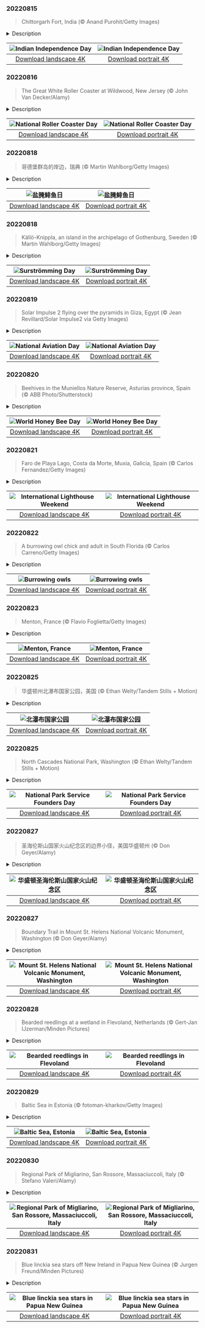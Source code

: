 

### 20220815

> Chittorgarh Fort, India (© Anand Purohit/Getty Images)

<details>
<summary>Description</summary>

> At 8 miles in circumference, the Chittorgarh Fort is one of the largest forts in India, a nation with scores of ancient and medieval fortresses. For starters there are seven massive gates from which to enter. Inside you'll find four palaces and 19 temples. At one time there were almost 100 bodies of water, most of them ponds fed by natural catchment and rainfall, although now there are only 20. Chittorgarh ('garh' means 'fort,' so it's also known as Chittor Fort) is so old, no one is sure exactly when it was built, although reports of its earliest capture go back to the 8th century. It is one of six large forts in the northwestern state of Rajasthan referred to as the Hill Forts of Rajasthan, all of them collectively designated a UNESCO World Heritage Site. We're featuring this important and ancient complex on India's 75th Independence Day, one of India's three national holidays.
> 
> On August 15, 1947, India officially broke free of Great Britain and became a sovereign and democratic nation with the speedy passage of the Indian Independence Act. The paperwork might have been fast, but the struggle for independence from British rule lasted 90 years and cost many Indian lives. The British controlled the Indian subcontinent for nearly 200 years, after winning the decisive Battle of Plassey in 1757. The victory allowed the English East India Company to eventually exercise control over most of the rest of the Indian subcontinent, Burma, and Afghanistan. East India remained the supreme authority in India for a century until 1857 when a massive rebellion by civilians and Indian soldiers against the company was suppressed, resulting in direct British rule, referred to as the British raj.
> 
> The ensuing decades saw the formation of the Indian National Congress, the rise of Indian nationalism, various armed rebellions, and many acts of civil disobedience led by Mahatma Gandhi and others, before independence was finally achieved. While India as we know it is still a very young nation, the Chittor Fort reminds us the land and people that created modern India have endured and thrived for millennia.

</details>

| ![Indian Independence Day](https://cn.bing.com/th?id=OHR.ChittorgarhFort_EN-US2246278299_UHD.jpg&pid=hp&w=400&h=224&rs=1&c=4) | ![Indian Independence Day](https://cn.bing.com/th?id=OHR.ChittorgarhFort_EN-US2246278299_1080x1920.jpg&pid=hp&w=155&h=315&rs=1&c=4) |
|:---------:|:---------:|
| [Download landscape 4K](https://cn.bing.com/th?id=OHR.ChittorgarhFort_EN-US2246278299_UHD.jpg) | [Download portrait 4K](https://cn.bing.com/th?id=OHR.ChittorgarhFort_EN-US2246278299_1080x1920.jpg) |

### 20220816

> The Great White Roller Coaster at Wildwood, New Jersey (© John Van Decker/Alamy)

<details>
<summary>Description</summary>

> To really get the feel for today's photo, stop what you're doing, put your hands in the air, and imagine yourself plunging downhill at 50 miles an hour. Screaming is optional. It's National Roller Coaster Day and we're waiting in line at Morey's Piers in Wildwood, New Jersey, for our ride on the Great White. A hybrid wooden and steel coaster, it's been in operation since 1996 and reaches its highest point 110 feet above the ground. Coaster enthusiasts point out the ride's dip under the pier shortly after the start as one of its highlights. It's also noted for a portion of the ride swinging out over the nearby beach.
> 
> Roller coasters have come a long way since their early days beginning in the 17th century as Russian sled rides. Eventually called Russian Mountains, those original rides were just tall, wooden ramps covered in ice. When the concept made its way to the much warmer France, the sleds rolled across the tracks on wooden rollers, hence the name 'roller coaster.' Coasters saw another advancement in the 1870s when a Pennsylvania mining company built a downhill gravity railroad to transport coal. Its train cars held double duty by giving thrill rides to tourists during down time.
> 
> By the 1920s, coasters had entered their 'golden age.' New construction techniques allowed designers to build them taller, longer, and faster, drawing crowds to newly opened amusement parks around the world. These days, the United States alone has about 760 roller coasters, and thrill seekers take them on roughly 1.7 billion rides per year. Aieeeeee!

</details>

| ![National Roller Coaster Day](https://cn.bing.com/th?id=OHR.GreatWhiteRoller_EN-US2453743631_UHD.jpg&pid=hp&w=400&h=224&rs=1&c=4) | ![National Roller Coaster Day](https://cn.bing.com/th?id=OHR.GreatWhiteRoller_EN-US2453743631_1080x1920.jpg&pid=hp&w=155&h=315&rs=1&c=4) |
|:---------:|:---------:|
| [Download landscape 4K](https://cn.bing.com/th?id=OHR.GreatWhiteRoller_EN-US2453743631_UHD.jpg) | [Download portrait 4K](https://cn.bing.com/th?id=OHR.GreatWhiteRoller_EN-US2453743631_1080x1920.jpg) |

### 20220818

> 哥德堡群岛的岸边，瑞典 (© Martin Wahlborg/Getty Images)

<details>
<summary>Description</summary>

> 把你的鼻子捂严实了，今天是盐腌鲱鱼日！我们将在瑞典开封今年的盐腌鲱鱼，享用这些神奇的腐烂食物。盐腌鲱鱼是用4月和5月捕获的波罗的海鲱鱼，加少量盐腌制发酵而成。从20世纪40年代开始，一项皇家法令就禁止在8月的第三个星期四之前出售盐腌鲱鱼，以防止未完全发酵的鱼被出售。现在，瑞典已没有了这项法令，但这个规矩已经成了当地传统。
> 
> 瑞典人沉迷于装在烟熏罐头里的盐腌鲱鱼。他们坚持应该在室外打开这种罐头，最好是在水下打开，这样可以减轻“世界最臭食物”的恶臭。你可能已经看过那些流行的挑战视频，视频中人们尝试打开盐腌鲱鱼罐头尝一尝，最终惨遭失败。这正是其中的乐趣，虽然这些视频并没有真正展示出盐腌鲱鱼的风味。
> 
> 今天的照片是哥德堡群岛北部的一个小渔村。此时，那里的人们可能正在享用加了盐腌鲱鱼的瑞典薄饼。他们通常还会再加上红洋葱、酸奶油和莳萝，佐以一杯酒、啤酒甚至是牛奶。据说，这样吃起来味道非常刺激，风味极佳，带着酸味。当然，前提是你能咽得下去。一位美食评论家曾有句名言：“吃盐腌鲱鱼最大的挑战不是在吃之前吐，而是吃了第一口之后才吐。

</details>

| ![盐腌鲱鱼日](https://cn.bing.com/th?id=OHR.SourHerring_ZH-CN4136738467_UHD.jpg&pid=hp&w=400&h=224&rs=1&c=4) | ![盐腌鲱鱼日](https://cn.bing.com/th?id=OHR.SourHerring_ZH-CN4136738467_1080x1920.jpg&pid=hp&w=155&h=315&rs=1&c=4) |
|:---------:|:---------:|
| [Download landscape 4K](https://cn.bing.com/th?id=OHR.SourHerring_ZH-CN4136738467_UHD.jpg) | [Download portrait 4K](https://cn.bing.com/th?id=OHR.SourHerring_ZH-CN4136738467_1080x1920.jpg) |

### 20220818

> Källö-Knippla, an island in the archipelago of Gothenburg, Sweden (© Martin Wahlborg/Getty Images)

<details>
<summary>Description</summary>

> Get your clothespins ready, it's Surströmming Day! For the uninitiated, that means we're in Sweden and cracking open this year's surströmming harvest to enjoy its putrid wonder. Surströmming is Baltic herring that's been caught in April and May, then lightly salted and allowed to ferment. Beginning in the 1940s, a royal ordinance forbade the selling of Surströmming before the third Thursday in August to prevent incompletely fermented fish from being sold. The ordinance is no longer on the books, but the tradition holds.
> 
> Swedes indulge in fermented herring from bloated cans that most insist should be opened outside and preferably underwater. That's the recommended way to alleviate the stench from what some call the world's worst-smelling food. You may have seen popular 'challenge' videos of people trying to brave the experience and failing miserably. That's part of the fun, even if those videos are not the best representations of a true surströmming feast.
> 
> In today's photo, we're visiting a small fishing village on the island of Källö-Knippla in Gothenburg's northern archipelago. People there today might enjoy some surströmming on top of tunnbröd (flatbread). It's common to cover the fish in red onions, sour cream, and dill and then wash it all down with a shot of booze, a beer, or even milk. The taste is said to be very sharp, savory, and even acidic. That is, if you can keep it down. One food critic famously said that 'the biggest challenge when eating surströmming is to vomit only after the first bite, as opposed to before.'

</details>

| ![Surströmming Day](https://cn.bing.com/th?id=OHR.SourHerring_EN-US2672490827_UHD.jpg&pid=hp&w=400&h=224&rs=1&c=4) | ![Surströmming Day](https://cn.bing.com/th?id=OHR.SourHerring_EN-US2672490827_1080x1920.jpg&pid=hp&w=155&h=315&rs=1&c=4) |
|:---------:|:---------:|
| [Download landscape 4K](https://cn.bing.com/th?id=OHR.SourHerring_EN-US2672490827_UHD.jpg) | [Download portrait 4K](https://cn.bing.com/th?id=OHR.SourHerring_EN-US2672490827_1080x1920.jpg) |

### 20220819

> Solar Impulse 2 flying over the pyramids in Giza, Egypt (© Jean Revillard/Solar Impulse2 via Getty Images)

<details>
<summary>Description</summary>

> In the summer of 2016, an experimental solar-powered airplane called Solar Impulse 2 completed a 26,000-mile multi-stage trip around the world without using a single drop of jet fuel. The remarkable feat took longer than a year and made the slow-flying plane part of aviation history. We are remembering this seminal flight today to mark National Aviation Day, established in 1939 by President Franklin Roosevelt as a day to celebrate the advancement of flight. August 19 was chosen because it is the birthdate of Orville Wright, who in 1903, with his brother Wilbur Wright, became the first to achieve powered, controlled flight on the hills of Kitty Hawk on North Carolina's Outer Banks.
> 
> Solar Impulse 2 was the second aircraft built by Swiss aviators André Borschberg and Bertrand Piccard. Borschberg is an engineer by training, Piccard a psychiatrist and balloonist who copiloted the first balloon to fly around the world nonstop. The pair took turns piloting the aircraft, which can carry only one person, on a multi-leg, 16-month flight around the world that started and ended in Abu Dhabi in the United Arab Emirates.
> 
> This image was taken during the final leg from Egypt to Abu Dhabi as Solar Impulse 2 flew over the Great Pyramids of Giza. The superlight plane was powered by thousands of solar cells mounted atop its fuselage and jumbo-jet sized wings. Batteries stored energy so it could fly at night. The going was slow by the standards of modern jet travel—Solar Impulse 2 flew at an average speed of 50 mph. Clearly, solar-powered flight on a commercial scale is still many years away, but as this photo shows, its Kitty Hawk moment is in the books.

</details>

| ![National Aviation Day](https://cn.bing.com/th?id=OHR.SolarImpulse2_EN-US2864472613_UHD.jpg&pid=hp&w=400&h=224&rs=1&c=4) | ![National Aviation Day](https://cn.bing.com/th?id=OHR.SolarImpulse2_EN-US2864472613_1080x1920.jpg&pid=hp&w=155&h=315&rs=1&c=4) |
|:---------:|:---------:|
| [Download landscape 4K](https://cn.bing.com/th?id=OHR.SolarImpulse2_EN-US2864472613_UHD.jpg) | [Download portrait 4K](https://cn.bing.com/th?id=OHR.SolarImpulse2_EN-US2864472613_1080x1920.jpg) |

### 20220820

> Beehives in the Muniellos Nature Reserve, Asturias province, Spain (© ABB Photo/Shutterstock)

<details>
<summary>Description</summary>

> Today we're celebrating World Honey Bee Day, honoring the humble bee's role in pollinating our crops and sharing honey goodness with us. It's remarkable to consider that there are around 20,000 different species of bees in the world, but just eight species of honey bees. And it's sobering to realize how fragile their existence is. Billions of honey bees have disappeared over the last 15 years in what's known as colony collapse disorder. There's no definitive explanation for the die-off, though scientists believe pesticides, loss of habitat, climate change, mite infestation, and disease are contributing factors. Now we need to reintroduce bees and other pollinators to safeguard our food system.
> 
> Of course, besides pollinating plants, bees produce honey to feed their hive community over the winter. And since honey bees produce double or triple the amount of honey they need, there's plenty for us to enjoy, too. Unfortunately for busy beekeepers here in the northwest province of Asturias, Spain, local endangered brown bears are also partial to snacking on honey. Hence the traditional stone wall protecting the hives from sticky-pawed thieves.
> 
> While the bear has always had pride of place in Spanish culture—it's the symbol of Madrid, for example—bears' reputation for plundering honey hives and sometimes even killing livestock makes them unpopular with beekeepers and farmers. The brown bears of Spain were once aggressively hunted, and the bear population fell to dangerously low levels by the 1970s. Conservationists worked to gain legal protection for the bears, and now there's a delicate balance between bears and bees in Asturias. Ecotourism here in the Muniellos Nature Reserve helps beekeepers and farmers sustain their businesses, with carefully organized tours allowing visitors to observe the bears from a distance while spending money on local honey. Sweet.

</details>

| ![World Honey Bee Day](https://cn.bing.com/th?id=OHR.BearProof_EN-US2982363241_UHD.jpg&pid=hp&w=400&h=224&rs=1&c=4) | ![World Honey Bee Day](https://cn.bing.com/th?id=OHR.BearProof_EN-US2982363241_1080x1920.jpg&pid=hp&w=155&h=315&rs=1&c=4) |
|:---------:|:---------:|
| [Download landscape 4K](https://cn.bing.com/th?id=OHR.BearProof_EN-US2982363241_UHD.jpg) | [Download portrait 4K](https://cn.bing.com/th?id=OHR.BearProof_EN-US2982363241_1080x1920.jpg) |

### 20220821

> Faro de Playa Lago, Costa da Morte, Muxia, Galicia, Spain (© Carlos Fernandez/Getty Images)

<details>
<summary>Description</summary>

> This solemn beacon set atop a rocky outcropping is in a country usually associated with sand and sun, making this a side of Spain many do not often see. We're looking out at the sea on the Costa da Morte, or Coast of Death, a nasty name for an equally nasty (but beautiful!) stretch of Galician coastline in the extreme northwest of Spain. We're featuring Costa da Morte during International Lighthouse Weekend because mariners are never happier to see a lighthouse than when they're sailing this coast, known as the Bermuda Triangle of the Eastern Atlantic.
> 
> The Costa da Morte is known for its lighthouses, like this one, called Faro de Playa Lago, one of many strung along 125 miles of coast from Finisterre in the south to Malpica in the north.  As a devourer of ships, the Costa da Morte is prolific. Since the 14th century, more than 600 shipwrecks costing thousands of lives have been documented. The rocky Costa da Morte faces the open North Atlantic and takes the brunt of big ocean swells. Deep waters turn to shallow waters quickly near this rocky cliff-strewn coast, known for its strong currents and hidden rocks. The fog can roll in quickly. Storms form frequently. And hurricane-force winds are not uncommon.
> 
> Cool, rainy, and rocky, the Galicia region of Spain is more 'Lord of the Rings' than Club Med. To visit the lighthouses of Costa da Morte, you can walk a trail appropriately called Camino dos Faros (Road of the Lighthouses). While satellite technology and electronic instruments have vastly changed how safely we can now navigate the seas, lighthouses are still vital to boating and the maritime industry. Plus, they're just darn good-looking.

</details>

| ![International Lighthouse Weekend](https://cn.bing.com/th?id=OHR.CostadaMorte_EN-US3132736041_UHD.jpg&pid=hp&w=400&h=224&rs=1&c=4) | ![International Lighthouse Weekend](https://cn.bing.com/th?id=OHR.CostadaMorte_EN-US3132736041_1080x1920.jpg&pid=hp&w=155&h=315&rs=1&c=4) |
|:---------:|:---------:|
| [Download landscape 4K](https://cn.bing.com/th?id=OHR.CostadaMorte_EN-US3132736041_UHD.jpg) | [Download portrait 4K](https://cn.bing.com/th?id=OHR.CostadaMorte_EN-US3132736041_1080x1920.jpg) |

### 20220822

> A burrowing owl chick and adult in South Florida (© Carlos Carreno/Getty Images)

<details>
<summary>Description</summary>

> Forget looking up in the trees to find these guys. They are burrowing owls, which means that they live on the ground or under it. In fact, they often take advantage of the hard work of tunnelers such as prairie dogs or gophers by building their nests in the burrows they dug and abandoned. Think of burrowing owls as squatters of the avian world. You'll find these 7½- to 11-inch birds in North and South America, especially in grasslands, farming areas, or dry expanses with vegetation that is close to the ground.
> 
> Another of their behaviors is most unowl-like, too: While most owl species are nocturnal, burrowing owls prefer to be out and about during the day snagging bugs (except when they shelter from extreme midday heat). But they do hunt for small mammals at night using the tactical advantages of their superior hearing and night vision. They hunt by air and by land, swooping down from branches but also using their long legs to hop along the ground to catch critters, just to keep them on their toes.
> 
> In their downtime, burrowing owls snooze at the mouth of their burrows or in hollows in the ground, which do double duty as a dirt bath. If they're startled, the owls do a cartoonish bounce, then run to the safety of their burrows, uttering screams and clucks to scare off the intruder. They even mimic rattlesnake sounds to send their foes packing. These quirky birds also reject the traditional owl 'woo-who' in favor of 'coo-coooo' and the nighttime 'co-hoo.' Talk about owls of a different feather…

</details>

| ![Burrowing owls](https://cn.bing.com/th?id=OHR.TenderMoment_EN-US3269942524_UHD.jpg&pid=hp&w=400&h=224&rs=1&c=4) | ![Burrowing owls](https://cn.bing.com/th?id=OHR.TenderMoment_EN-US3269942524_1080x1920.jpg&pid=hp&w=155&h=315&rs=1&c=4) |
|:---------:|:---------:|
| [Download landscape 4K](https://cn.bing.com/th?id=OHR.TenderMoment_EN-US3269942524_UHD.jpg) | [Download portrait 4K](https://cn.bing.com/th?id=OHR.TenderMoment_EN-US3269942524_1080x1920.jpg) |

### 20220823

> Menton, France (© Flavio Foglietta/Getty Images)

<details>
<summary>Description</summary>

> Anchoring the eastern end of the French Riviera near the Italian border is Menton, the so-called Pearl of France. It's prized for its beauty and incredible weather that features an average of 316 days a year with full or partial sun. That climate enables Menton to enjoy amazing lemon yields that have given rise to the annual Fête du Citron, or Menton Lemon Festival, a 17-day extravaganza in February featuring floats and sculptures created out of lemons and oranges. More than 200,000 visitors marvel at the nearly 150 tons of fruit used in the festival.
> 
> Owing to its strategic location, Menton and its surrounding locale have been coveted by various powers for centuries. The princes of Monaco, Napoleon III, German Nazi forces, and the King of Sardinia among others have all held sway over this jewel of the Côte d'Azur. These days, Menton has something for everyone—gorgeous gardens, pastel-painted architecture, beaches, cafes, nightlife, and of course, lemons.
> 
> 

</details>

| ![Menton, France](https://cn.bing.com/th?id=OHR.MentonFrance_EN-US3424001829_UHD.jpg&pid=hp&w=400&h=224&rs=1&c=4) | ![Menton, France](https://cn.bing.com/th?id=OHR.MentonFrance_EN-US3424001829_1080x1920.jpg&pid=hp&w=155&h=315&rs=1&c=4) |
|:---------:|:---------:|
| [Download landscape 4K](https://cn.bing.com/th?id=OHR.MentonFrance_EN-US3424001829_UHD.jpg) | [Download portrait 4K](https://cn.bing.com/th?id=OHR.MentonFrance_EN-US3424001829_1080x1920.jpg) |

### 20220825

> 华盛顿州北瀑布国家公园，美国 (© Ethan Welty/Tandem Stills + Motion)

<details>
<summary>Description</summary>

> 北瀑布是华盛顿州的三大国家公园之一（其他两个是奥林匹克国家公园和雷尼尔山国家公园）。北瀑布也是该州最新的国家公园，创建于1968年。它可能是美国本土48个州中最崎岖的公园，包含50多万英亩的陡峭山峰，广阔的森林，以及许多水道的源头。它拥有美国除阿拉斯加之外最广阔的冰川系统。 该公园的大部分地区都未开发，因此几乎没有道路、建筑或人迹。尽管它距离西雅图和温哥华这样的大都市不到100英里（直线距离），但它还是相对与世隔绝的。这片荒野提醒了人们，为什么要创建国家公园管理局，是为了保护这些最特殊的地方的自然状态。
> 
> 
> 
> 

</details>

| ![北瀑布国家公园](https://cn.bing.com/th?id=OHR.CascadesNP_ZH-CN1830542356_UHD.jpg&pid=hp&w=400&h=224&rs=1&c=4) | ![北瀑布国家公园](https://cn.bing.com/th?id=OHR.CascadesNP_ZH-CN1830542356_1080x1920.jpg&pid=hp&w=155&h=315&rs=1&c=4) |
|:---------:|:---------:|
| [Download landscape 4K](https://cn.bing.com/th?id=OHR.CascadesNP_ZH-CN1830542356_UHD.jpg) | [Download portrait 4K](https://cn.bing.com/th?id=OHR.CascadesNP_ZH-CN1830542356_1080x1920.jpg) |

### 20220825

> North Cascades National Park, Washington (© Ethan Welty/Tandem Stills + Motion)

<details>
<summary>Description</summary>

> While most of us play in our vast system of 63 national parks, others work there. Today, on National Park Service Founders Day, we recognize their efforts and the priceless gift of our country's national parks. The NPS protects and maintains these parks as well as hundreds of national monuments and other natural, historical, and recreational properties. They include some of our most stunning natural landscapes, like North Cascades National Park in Washington state, featured here. This image, of the Triplets and Cascade Peak, is taken from atop Forbidden Peak.
> 
> The NPS was created on August 25, 1916, when President Woodrow Wilson passed the Organic Act. At the time there were nine national parks and 33 federally protected areas such as national monuments. Today there are more than 400 such areas, managed by 22,000 NPS employees and 340,000 volunteers. The oldest national park is Yellowstone, created in 1872, believed to be the first national park in the world. The youngest is New River Gorge in West Virginia, created in 2020. Fourteen national parks have been designated UNESCO World Heritage Sites, and 21 named UNESCO Biosphere Reserves. Thirty of our 50 states have national parks, with California having the most with nine. Alaska has eight, Utah five, and Colorado four. Alaska has the four largest national parks. Not surprisingly, the vast majority of our national parks are west of the Rockies.
> 
> North Cascades is one of three national parks in Washington state (the others are Olympic and Mount Rainier). North Cascades is also the state's newest national park, created in 1968. It is perhaps the most rugged park in the lower 48 states, containing more than 500,000 acres of steep mountain peaks and vast forests, as well as the headwaters of many waterways. It boasts the most expansive system of glaciers in the US outside of Alaska. Most of the park is protected as wilderness so there are few roads, structures, or signs of human impact. It is relatively isolated even though it's within 100 miles (as the crow flies) from the metropolises of Seattle and Vancouver, Canada. This proximity of wilderness to human development reminds us why we created the NPS, to preserve some of the nation's most special places in their natural state.

</details>

| ![National Park Service Founders Day](https://cn.bing.com/th?id=OHR.CascadesNP_EN-US3684575794_UHD.jpg&pid=hp&w=400&h=224&rs=1&c=4) | ![National Park Service Founders Day](https://cn.bing.com/th?id=OHR.CascadesNP_EN-US3684575794_1080x1920.jpg&pid=hp&w=155&h=315&rs=1&c=4) |
|:---------:|:---------:|
| [Download landscape 4K](https://cn.bing.com/th?id=OHR.CascadesNP_EN-US3684575794_UHD.jpg) | [Download portrait 4K](https://cn.bing.com/th?id=OHR.CascadesNP_EN-US3684575794_1080x1920.jpg) |

### 20220827

> 圣海伦斯山国家火山纪念区的边界小径，美国华盛顿州 (© Don Geyer/Alamy)

<details>
<summary>Description</summary>

> 今天是美国历史上重要的一天。照片里是圣海伦斯山国家火山纪念区的一条边界小径。40年前的今天，吉福品彻国家森林内的11万英亩土地被专门划出来，以纪念美国最致命、最具破坏性的火山喷发。1980年5月18日，圣海伦斯火山喷发了近9个小时，永远地改变了华盛顿的地貌。那天，火山从周日早上8点半左右开始喷发，同时还发生了强度5.1级的地震。这引发了所谓的“横向喷发”，即熔岩从火山的一侧而不是顶部喷发出来。最初的喷发使这座山的海拔下降了1000多英尺，引发了大规模的雪崩，摧毁了周围约150平方英里的森林。最终造成57人丧生，200座房屋和附近约200英里的高速公路被毁。
> 
> 该纪念区由里根总统于1982年建立，以保护该地区用于研究、休闲和教育。火山喷发后，纪念区内的土地一直在休养生息、自然恢复。尽管人们相信圣海伦斯火山将在未来几个世纪内再次喷发，但这并没有阻止人们前来这里徒步和登山。
> 
> 

</details>

| ![华盛顿圣海伦斯山国家火山纪念区](https://cn.bing.com/th?id=OHR.MSHV_ZH-CN9630204701_UHD.jpg&pid=hp&w=400&h=224&rs=1&c=4) | ![华盛顿圣海伦斯山国家火山纪念区](https://cn.bing.com/th?id=OHR.MSHV_ZH-CN9630204701_1080x1920.jpg&pid=hp&w=155&h=315&rs=1&c=4) |
|:---------:|:---------:|
| [Download landscape 4K](https://cn.bing.com/th?id=OHR.MSHV_ZH-CN9630204701_UHD.jpg) | [Download portrait 4K](https://cn.bing.com/th?id=OHR.MSHV_ZH-CN9630204701_1080x1920.jpg) |

### 20220827

> Boundary Trail in Mount St. Helens National Volcanic Monument, Washington (© Don Geyer/Alamy)

<details>
<summary>Description</summary>

> We're standing on the Boundary Trail at Johnston Ridge in the Mount St. Helens National Volcanic Monument. This view of the volcano shows how the eruption of Mount St. Helens on May 18, 1980, ripped apart the once-conical summit, forever changing the Washington landscape. Forty years ago today, 110,000 acres within Gifford Pinchot National Forest were set aside to memorialize the deadliest and most destructive volcanic eruption in the United States.
> 
> President Ronald Reagan established the monument to preserve the area for research, recreation, and education. Left to recover naturally from the eruption, the land has been open to recreational users since 1986. Though scientists believe that Mount St. Helens will erupt again sometime in the next few centuries, hikers and climbers are undeterred.
> 
> 

</details>

| ![Mount St. Helens National Volcanic Monument, Washington](https://cn.bing.com/th?id=OHR.MSHV_EN-US5482864526_UHD.jpg&pid=hp&w=400&h=224&rs=1&c=4) | ![Mount St. Helens National Volcanic Monument, Washington](https://cn.bing.com/th?id=OHR.MSHV_EN-US5482864526_1080x1920.jpg&pid=hp&w=155&h=315&rs=1&c=4) |
|:---------:|:---------:|
| [Download landscape 4K](https://cn.bing.com/th?id=OHR.MSHV_EN-US5482864526_UHD.jpg) | [Download portrait 4K](https://cn.bing.com/th?id=OHR.MSHV_EN-US5482864526_1080x1920.jpg) |

### 20220828

> Bearded reedlings at a wetland in Flevoland, Netherlands (© Gert-Jan IJzerman/Minden Pictures)

<details>
<summary>Description</summary>

> Flevoland, the 12th and newest province in the Netherlands, has only been around since 1986. Not only was it not established until this late date, but before the mid-20th century, much of the land here simply didn't exist. Flevoland was created through vast land reclamation projects in the 1950s and '60s. While the Dutch had been reforming their landscape to meet their changing needs for hundreds of years, the 20th century would see their most dramatic and ambitious projects realized. The province's anthem is the fitting 'Waar Wij Steden Doen Verrijzen' ('Where We Let Cities Arise'). It's an ode to pushing back the sea and creating a 'province that's not bad, youngest part of the Netherlands. Where it is nice to live, my beloved Flevoland!'
> 
> With its landscape of bogs, marshes, and swamps, Flevoland is a perfect nesting ground for these bearded reedlings. The reedlings are sometimes referred to as bearded tits, due to their passing resemblance to the long-tailed tit, but not only are they not tits, they don't really have beards either (though the males have something closer to a mustache). Found across Eurasia, the bearded reedling is considered a unique songbird, with no other living species closely related to it.
> 
> 

</details>

| ![Bearded reedlings in Flevoland](https://cn.bing.com/th?id=OHR.BeardedTit_EN-US6692547915_UHD.jpg&pid=hp&w=400&h=224&rs=1&c=4) | ![Bearded reedlings in Flevoland](https://cn.bing.com/th?id=OHR.BeardedTit_EN-US6692547915_1080x1920.jpg&pid=hp&w=155&h=315&rs=1&c=4) |
|:---------:|:---------:|
| [Download landscape 4K](https://cn.bing.com/th?id=OHR.BeardedTit_EN-US6692547915_UHD.jpg) | [Download portrait 4K](https://cn.bing.com/th?id=OHR.BeardedTit_EN-US6692547915_1080x1920.jpg) |

### 20220829

> Baltic Sea in Estonia (© fotoman-kharkov/Getty Images)

<details>
<summary>Description</summary>

> The Baltic Sea in northeast Europe is a peculiar body of water, combining the characteristics of a sea with those of a lake and an estuary, too. Strictly speaking, it is in fact a sea and thus appropriately named, joined to the Atlantic Ocean through three straits in Denmark: the Öresund, Great Belt, and Little Belt. Technically, the Baltic is classified as a brackish sea, meaning it is not entirely fresh and not entirely saline. The Baltic Sea isn't landlocked, but it does border many countries, including Russia, Finland, Sweden, Denmark, Germany, Poland, Lithuania, Latvia, and Estonia—and it's the Estonian coast featured in today's image.
> 
> Like a lake, the Baltic is relatively shallow with an average depth of 150 feet. Its salinity is so low it nearly qualifies as a freshwater sea. That's because hundreds of rivers and streams empty into the sea, and more fresh water falls on the sea in the form of rain and snow than evaporates. The Baltic can also be described as a giant estuary, into which flow several major rivers. Sailors favor the Baltic because there is very little current and tide to contend with, and even when surface winds pick up, the seas remain relatively calm. Easy to navigate, gateway to so many lands, the Baltic has been integral to trade and commerce—and inevitable conflict—in the region for centuries. It has been known by many names, proof the Baltic is a true meeting place.
> 
> 

</details>

| ![Baltic Sea, Estonia](https://cn.bing.com/th?id=OHR.EstoniaBaltic_EN-US6923966670_UHD.jpg&pid=hp&w=400&h=224&rs=1&c=4) | ![Baltic Sea, Estonia](https://cn.bing.com/th?id=OHR.EstoniaBaltic_EN-US6923966670_1080x1920.jpg&pid=hp&w=155&h=315&rs=1&c=4) |
|:---------:|:---------:|
| [Download landscape 4K](https://cn.bing.com/th?id=OHR.EstoniaBaltic_EN-US6923966670_UHD.jpg) | [Download portrait 4K](https://cn.bing.com/th?id=OHR.EstoniaBaltic_EN-US6923966670_1080x1920.jpg) |

### 20220830

> Regional Park of Migliarino, San Rossore, Massaciuccoli, Italy (© Stefano Valeri/Alamy)

<details>
<summary>Description</summary>

> This idyllic road is a path to one of Italy's magnificent natural gifts. Just outside of the ancient city of Pisa in Tuscany is the Regional Park of Migliarino, San Rossore, Massaciuccoli. This immense and diverse park boasts numerous distinct environments. A visitor will discover, by turns, seaside sand dunes, marshlands, and vast forests of pine, oak, and elm. A wide array of birds can also be found in the park, along with ample wild boar, rabbits, red foxes, and the impressively antlered fallow deer. It's even been suggested that there are wolves living in the deep reaches of the woods.
>
> While the park is popular for its beaches, forests, and wildlife, it offers cultural attractions as well. There are Roman ruins to be explored here, along with working farms, and environmental education opportunities. It's also home to the Villa del Gombo, once an official residence of the president of Italy. The villa was built in the 1950s on the site of a ruined old hunting lodge once owned by the Royal House of Savoy. Today the facility hosts conferences and tourists.
>
>

</details>

| ![Regional Park of Migliarino, San Rossore, Massaciuccoli, Italy](https://cn.bing.com/th?id=OHR.Migliarino_EN-US6999892958_UHD.jpg&pid=hp&w=400&h=224&rs=1&c=4) | ![Regional Park of Migliarino, San Rossore, Massaciuccoli, Italy](https://cn.bing.com/th?id=OHR.Migliarino_EN-US6999892958_1080x1920.jpg&pid=hp&w=155&h=315&rs=1&c=4) |
|:---------:|:---------:|
| [Download landscape 4K](https://cn.bing.com/th?id=OHR.Migliarino_EN-US6999892958_UHD.jpg) | [Download portrait 4K](https://cn.bing.com/th?id=OHR.Migliarino_EN-US6999892958_1080x1920.jpg) |

### 20220831

> Blue linckia sea stars off New Ireland in Papua New Guinea (© Jurgen Freund/Minden Pictures)

<details>
<summary>Description</summary>

> In shallow areas of the tropical Indo-Pacific, you'll come across the blue linckia sea star. Oftentimes it's found anchored to or hiding under rocks. This duo was spotted near the coast of New Ireland, an island in Papua New Guinea. Even though 'blue' is in the name, this species of sea star has also been observed in purple, pink, or orange. The vibrant colors make the linckia popular in the seashell trade, unfortunately, and intensive poaching has diminished their populations. But new research could lead to calls for their protection: Scientists have studied potential anti-tumor and antibacterial properties inherent to the blue linckia.
>
>
>
>

</details>

| ![Blue linckia sea stars in Papua New Guinea](https://cn.bing.com/th?id=OHR.BlueLinckia_EN-US7078787133_UHD.jpg&pid=hp&w=400&h=224&rs=1&c=4) | ![Blue linckia sea stars in Papua New Guinea](https://cn.bing.com/th?id=OHR.BlueLinckia_EN-US7078787133_1080x1920.jpg&pid=hp&w=155&h=315&rs=1&c=4) |
|:---------:|:---------:|
| [Download landscape 4K](https://cn.bing.com/th?id=OHR.BlueLinckia_EN-US7078787133_UHD.jpg) | [Download portrait 4K](https://cn.bing.com/th?id=OHR.BlueLinckia_EN-US7078787133_1080x1920.jpg) |
